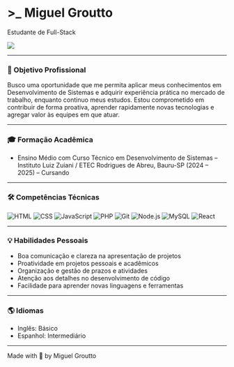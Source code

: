 # >_ Miguel Groutto  
Estudante de Full-Stack

<img src="https://readme-typing-svg.demolab.com?font=Fira+Code&weight=200&pause=1000&color=3E80B7&width=600&lines=Seja+bem+vindo(a)+ao+meu+Github!+" align="center">

---

### 🎯 Objetivo Profissional

Busco uma oportunidade que me permita aplicar meus conhecimentos em Desenvolvimento de Sistemas e adquirir experiência prática no mercado de trabalho, enquanto continuo meus estudos. Estou comprometido em contribuir de forma proativa, aprender rapidamente novas tecnologias e agregar valor às equipes em que atuar.

---

### 🎓 Formação Acadêmica

- Ensino Médio com Curso Técnico em Desenvolvimento de Sistemas – Instituto Luiz Zuiani / ETEC Rodrigues de Abreu, Bauru-SP (2024 – 2025) – Cursando 

---

### 🛠️ Competências Técnicas

<div style="display: inline_block">
  <img align="center" alt="HTML" src="https://img.shields.io/badge/HTML5-3E80B7?style=for-the-badge&logo=html5&logoColor=white">
  <img align="center" alt="CSS"  src="https://img.shields.io/badge/CSS3-3E80B7?style=for-the-badge&logo=css3&logoColor=white">
  <img align="center" alt="JavaScript" src="https://img.shields.io/badge/JavaScript-3E80B7?style=for-the-badge&logo=javascript&logoColor=white">
  <img align="center" alt="PHP" src="https://img.shields.io/badge/PHP-3E80B7?style=for-the-badge&logo=php&logoColor=white">
  
  <img align="center" alt="Git"  src="https://img.shields.io/badge/GIT-3E80B7?style=for-the-badge&logo=git&logoColor=white"> 
  <img align="center" alt="Node.js" src="https://img.shields.io/badge/Node.js-3E80B7?style=for-the-badge&logo=nodedotjs&logoColor=white">
  <img align="center" alt="MySQL"  src="https://img.shields.io/badge/MySQL-3E80B7?style=for-the-badge&logo=mysql&logoColor=white">
  <img align="center" alt="React" src="https://img.shields.io/badge/React-3E80B7?style=for-the-badge&logo=react&logoColor=white">

<!--   <img align="center" alt="XAMPP" src="https://img.shields.io/badge/XAMPP-3E80B7?style=for-the-badge&logo=xampp&logoColor=white"> -->
<!--   <img align="center" alt="GitHub" src="https://img.shields.io/badge/GitHub-3E80B7?style=for-the-badge&logo=github&logoColor=white"> -->
</div>

---

### 💡 Habilidades Pessoais

- Boa comunicação e clareza na apresentação de projetos
- Proatividade em projetos pessoais e acadêmicos
- Organização e gestão de prazos e atividades
- Atenção aos detalhes no desenvolvimento de código
- Facilidade para aprender novas linguagens e ferramentas

---

### 🌎 Idiomas

- Inglês: Básico  
- Espanhol: Intermediário

---

Made with 💙 by Miguel Groutto
